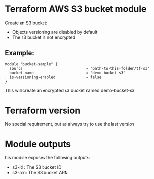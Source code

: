 # Terraform AWS S3 bucket module
Create an S3 bucket:  
 * Objects versioning are disabled by default  
 * The s3 bucket is not encrypted 

## Example:
```
module "bucket-sample" {
  source                             = "path-to-this-folder/tf-s3"
  bucket-name                        = "demo-bucket-s3"
  is-versioning-enabled              = false
}
```
This will create an encrypted s3 bucket named demo-bucket-s3

# Terraform version
No special requirement, but as always try to use the last version

# Module outputs
his module exposes the following outputs:  
 * s3-id : The S3 bucket ID
 * s3-arn: The S3 bucket ARN



 